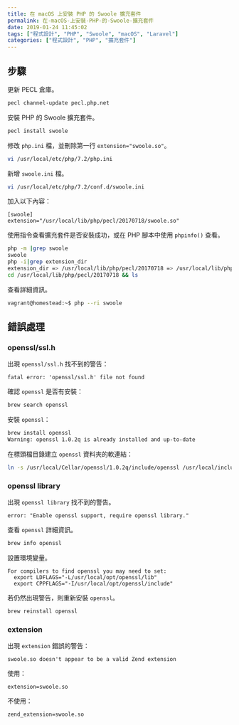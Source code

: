 ```yaml
---
title: 在 macOS 上安裝 PHP 的 Swoole 擴充套件
permalink: 在-macOS-上安裝-PHP-的-Swoole-擴充套件
date: 2019-01-24 11:45:02
tags: ["程式設計", "PHP", "Swoole", "macOS", "Laravel"]
categories: ["程式設計", "PHP", "擴充套件"]
---
```


## 步驟

更新 PECL 倉庫。

```BASH
pecl channel-update pecl.php.net
```

安裝 PHP 的 Swoole 擴充套件。

```BASH
pecl install swoole
```

修改 `php.ini` 檔，並刪除第一行 `extension="swoole.so"`。

```BASH
vi /usr/local/etc/php/7.2/php.ini
```

新增 `swoole.ini` 檔。

```BASH
vi /usr/local/etc/php/7.2/conf.d/swoole.ini
```

加入以下內容：

```
[swoole]
extension="/usr/local/lib/php/pecl/20170718/swoole.so"
```

使用指令查看擴充套件是否安裝成功，或在 PHP 腳本中使用 `phpinfo()` 查看。

```BASH
php -m |grep swoole
swoole
php -i|grep extension_dir
extension_dir => /usr/local/lib/php/pecl/20170718 => /usr/local/lib/php/pecl/20170718
cd /usr/local/lib/php/pecl/20170718 && ls
```

查看詳細資訊。

```BASH
vagrant@homestead:~$ php --ri swoole
```

## 錯誤處理

### openssl/ssl.h

出現 `openssl/ssl.h` 找不到的警告：

```TEXT
fatal error: 'openssl/ssl.h' file not found
```

確認 `openssl` 是否有安裝：

```BASH
brew search openssl
```

安裝 `openssl`：

```BASH
brew install openssl
Warning: openssl 1.0.2q is already installed and up-to-date
```

在標頭檔目錄建立 `openssl` 資料夾的軟連結：

```BASH
ln -s /usr/local/Cellar/openssl/1.0.2q/include/openssl /usr/local/include/
```

### openssl library

出現 `openssl library` 找不到的警告。

```
error: "Enable openssl support, require openssl library."
```

查看 `openssl` 詳細資訊。

```BASH
brew info openssl
```

設置環境變量。

```TEXT
For compilers to find openssl you may need to set:
  export LDFLAGS="-L/usr/local/opt/openssl/lib"
  export CPPFLAGS="-I/usr/local/opt/openssl/include"
```

若仍然出現警告，則重新安裝 `openssl`。

```BASH
brew reinstall openssl
```

### extension

出現 `extension` 錯誤的警告：

```TEXT
swoole.so doesn't appear to be a valid Zend extension
```

使用：

```ENV
extension=swoole.so
```

不使用：

```
zend_extension=swoole.so
```
